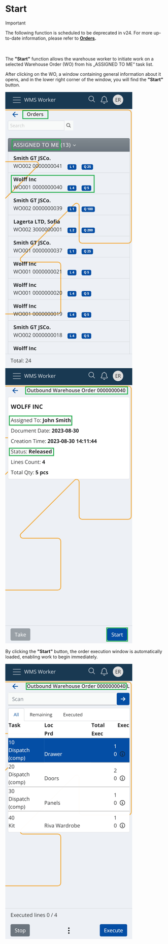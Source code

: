 # Start

> [!IMPORTANT]
> The following function is scheduled to be deprecated in v24.
> For more up-to-date information, please refer to **[Orders](orders/index.md).**
</br>
</br>
The <b>"Start"</b> function allows the warehouse worker to initiate work on a selected Warehouse Order (WO) from his „ASSIGNED TO ME“ task list.

After clicking on the WO, a window containing general information about it opens, and in the lower right corner of the window, you will find the <b>"Start"</b> button.

![Product](pictures/start-pic1.png)
![Product](pictures/start-pic2.png)

By clicking the <b>"Start"</b> button, the order execution window is automatically loaded, enabling work to begin immediately.

![Product](pictures/start-pic3.png)
